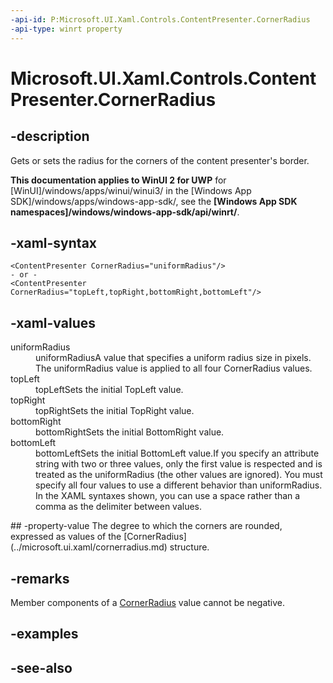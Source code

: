 ```yaml
---
-api-id: P:Microsoft.UI.Xaml.Controls.ContentPresenter.CornerRadius
-api-type: winrt property
---
```


<!-- Property syntax
public Windows.UI.Xaml.CornerRadius CornerRadius { get;  set; }
-->

# Microsoft.UI.Xaml.Controls.ContentPresenter.CornerRadius

## -description
Gets or sets the radius for the corners of the content presenter's border.

**This documentation applies to WinUI 2 for UWP** for [WinUI]/windows/apps/winui/winui3/ in the [Windows App SDK]/windows/apps/windows-app-sdk/, see the **[Windows App SDK namespaces]/windows/windows-app-sdk/api/winrt/**.

## -xaml-syntax
```xaml
<ContentPresenter CornerRadius="uniformRadius"/>
- or -
<ContentPresenter CornerRadius="topLeft,topRight,bottomRight,bottomLeft"/>

```


## -xaml-values
<dl><dt>uniformRadius</dt><dd>uniformRadiusA value that specifies a uniform radius size in pixels. The uniformRadius value is applied to all four CornerRadius values.</dd>
<dt>topLeft</dt><dd>topLeftSets the initial TopLeft value.</dd>
<dt>topRight</dt><dd>topRightSets the initial TopRight value.</dd>
<dt>bottomRight</dt><dd>bottomRightSets the initial BottomRight value.</dd>
<dt>bottomLeft</dt><dd>bottomLeftSets the initial BottomLeft value.If you specify an attribute string with two or three values, only the first value is respected and is treated as the uniformRadius (the other values are ignored). You must specify all four values to use a different behavior than uniformRadius. In the XAML syntaxes shown, you can use a space rather than a comma as the delimiter between values.</dd>
</dl>
## -property-value
The degree to which the corners are rounded, expressed as values of the [CornerRadius](../microsoft.ui.xaml/cornerradius.md) structure.

## -remarks
Member components of a [CornerRadius](../microsoft.ui.xaml/cornerradius.md) value cannot be negative.

## -examples

## -see-also

